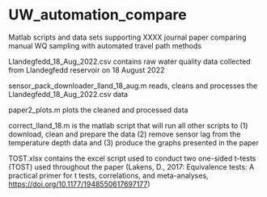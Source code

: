 # UW_automation_compare
Matlab scripts and data sets supporting XXXX journal paper comparing manual WQ sampling with automated travel path methods

Llandegfedd_18_Aug_2022.csv contains raw water quality data collected from Llandegfedd reservoir on 18 August 2022

sensor_pack_downloader_lland_18_aug.m reads, cleans and processes the Llandegfedd_18_Aug_2022.csv data

paper2_plots.m plots the cleaned and processed data

correct_lland_18.m is the matlab script that will run all other scripts to (1) download, clean and prepare the data (2) remove sensor lag from the temperature depth data and (3) produce the graphs presented in the paper

TOST.xlsx contains the excel script used to conduct two one-sided t-tests (TOST) used throughout the paper (Lakens, D., 2017: Equivalence tests: A practical primer for t tests, correlations, and meta-analyses, https://doi.org/10.1177/1948550617697177)  


